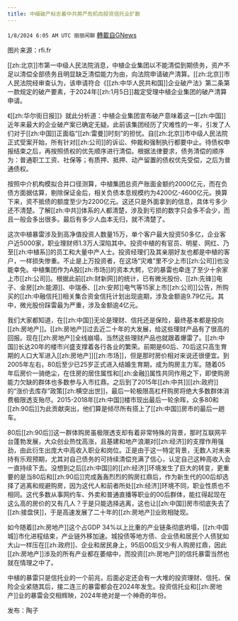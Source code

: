 ```yaml
---
title: 中植破产标志着中共房产危机向投资信托业扩散
---
```

`1/8/2024 6:05 AM UTC 丽丽闲聊` [轉載自GNews](https://gnews.org/articles/2195666)

图片来源：rfi.fr

[[zh:北京]]市第一中级人民法院消息，中植企业集团以不能清偿到期债务，资产不足以清偿全部债务且明显缺乏清偿能力为由，向法院申请破产清算。[[zh:北京]]市人民法院经审查认为，该申请符合《[[zh:中华人民共和国]]企业破产法》第二条第一款规定的破产要素，于2024年[[zh:1月5日]]裁定受理中植企业集团的破产清算申请。

《[[zh:华尔街日报]]》就此分析道：中植企业集团宣布破产意味着这一[[zh:中国]]近年来最大的企业破产案已确定无疑。此前该集团经历了灾难性的一年，引发了人们对于[[zh:中国]]正面临“[[zh:雷曼]]时刻”的担忧。自[[zh:北京]]市中级人民法院正式受案开始，所有针对[[zh:公司]]的诉讼、仲裁和强制执行都要中止。待债权申报结束之后，再按照债权的优先顺序进行清偿。根据法律要求，债务清偿的顺序为：普通职工工资、社保等；有质押、抵押、动产留置的债权优先受偿，之后为普通债权。

按照中介机构模拟合并口径测算，中植集团总资产账面金额约2000亿元，而在负债方面据估算，剔除保证金后，相关负债本息规模约为4200亿-4600亿元。换算下来，资不抵债的额度至少为2200亿元。这还只是外面拿到的信息，具体亏多少还不清楚。了解[[zh:中共]]体系的人都清楚，涉及到亏损的数字只会多不会少，而且一般会多出很多。最后有多少人血本无归，就不清楚了。

这次中植暴雷涉及到高净值投资人数量15万，单个客户最大投资50多亿，企业客户近5000家，职业理财师1.3万人深陷其中。投资中植的有官员、明星、网红、乃至[[zh:中植系]]的员工和大量中产人士。投资经理们及其亲朋好友也都是中植的客户，一样损失惨重。不止是上万投资者，在这场“灾难”里不少上市[[zh:公司]]也没能幸免。中植集团作为A股[[zh:市场]]的资本大鳄，它的暴雷也牵连了至少十余家上市[[zh:公司]]。根据此前[[zh:财新网]]的统计，已有微光股份、[[zh:先锋]]电子、金房[[zh:能源]]、中瑞泰、[[zh:安邦]]电气等15家上市[[zh:公司]]公告，所购买的[[zh:中融信托]]相关集合资金信托计划出现逾期，涉及金额逾9.79亿元。其中，微光股份踩雷最为严重，涉及金额逾4亿元。

我们大家都知道，在[[zh:中国]]无论是理财、信托还是保险，最终基本都是投向[[zh:房地产]]。[[zh:房地产]]过去近二十年的大发展，给这些理财产品有了很高的回报。现在[[zh:房地产]]全线崩塌，当然这些理财产品也就跟着爆雷了。[[zh:中国]]长达20年的楼市兴盛支撑着各行各业的繁荣。前期是60后、70后这只高生育期的人口大军进入[[zh:房地产]][[zh:市场]]，但是那时房价相对来说还很便宜。到2005年左右，80后至少已25岁正式进入结婚生育期，成为购房主力军。随着05年后房价一骑绝尘，在住房的居住属性和[[zh:金融]]属性共同作用之下，即使购房能力欠缺的群体也多数参与入市扛鼎。之后到了2015年[[zh:中共]][[zh:政府]]的“涨价去库存”政策[[zh:横空出世]]，最后一轮极限高杠杆购房将绝大多数群体消费极限透支殆尽。2015-2018年[[zh:中国]]楼市现出最后一轮余晖，众多80和[[zh:90后]]为此贡献突出，他们算是倾尽所有搭上了[[zh:中国]]房市的最后一趟车。

80后[[zh:90后]]这一群体购房虽极限透支却有着非常特殊的背景，那时互联网平台蓬勃发展，大众创业热忱高涨，且基建和地产浪潮对[[zh:经济]]的支撑作用强劲，由此衍生出庞大中高收入职业和岗位。正是由于这一特定背景，无数人对未来持有乐观预期，尤其对自己债务的可持续清偿充满了信心，认定自己这种高收入会一直持续下去。没想到之后[[zh:中国]]的[[zh:经济]]环境发生了巨大的转变，更重要的是当80后和[[zh:90后]]完成轰轰烈烈的购房扛鼎后，作为新生代的00后却选择了逃离和规避购房，因为这代人和前者所处[[zh:经济]]环境不同，职业性质也不相同。这代多数从事网约车、外卖和普通直播等职业的00后群体，能扛得起现在这么高的房价的又有几人？于是只能选择逃离，这也让[[zh:中国]]房市彻底失去了[[zh:接盘侠]]，于是高速发展了二十年的[[zh:房地产]]业败相陡现。

如今随着[[zh:房地产]]这个占GDP 34%以上比重的产业链条彻底坍塌，[[zh:中国城]]市化进程结束，产业链外移加速。城投债等地方债、企业债和居民个人债犹如大山一样压在[[zh:政府]]、企业和居民身上，95后00后又少有人购房扛鼎，因此[[zh:房地产]]涉及的所有产业都在萎缩中，而投资[[zh:房地产]]的信托暴雷当然也就在情理之中了。

中植的暴雷只是信托业的一个前兆，后面必定还会有一大堆的投资理财、信托、保险企业紧随其后，接二连三的暴雷都会在2024年发生。投资信托业和[[zh:房地产]]业的暴雷会交相辉映，2024年绝对是一个神奇的年份。

发布：陶子
